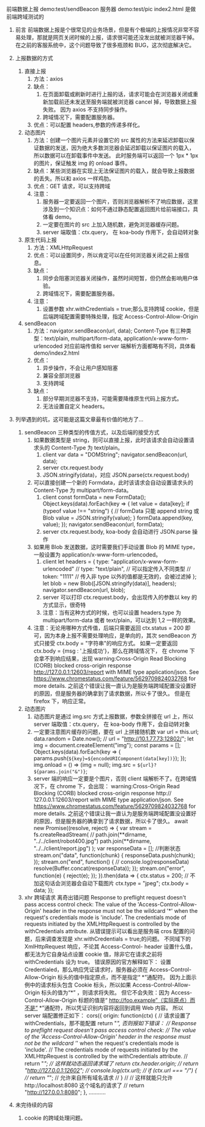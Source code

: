 前端数据上报
demo:test/sendBeacon 服务器
demo:test/pic index2.html 是做前端跨域测试的

1. 前言
   前端数据上报是个很常见的业务场景，但是有个极端的上报情况非常不容易处理，那就是网页关闭时候的上报，请求很可能还没发出就被浏览器干掉。
   在之前的客服系统中，这个问题导致了很多瓶颈和 BUG，这次彻底解决它。
2. 上报数据的方式

   1. 直接上报
      1. 方法：axios
      2. 缺点：
         1. 在页面卸载或刷新时进行上报的话，请求可能会在浏览器关闭或重新加载前还未发送至服务端就被浏览器 cancel 掉，导致数据上报失败。
            因为 axios 不支持同步操作。
         2. 跨域情况下，需要配置服务器。
      3. 优点：可以配置 headers,参数的传递多样化。
   2. 动态图片
      1. 方法：创建一个图片元素并设置它的 src 属性的方法来延迟卸载以保证数据的发送，因为绝大多数浏览器会延迟卸载以保证图片的载入，所以数据可以在卸载事件中发送。
         此时服务端可以返回一个 1px \* 1px 的图片，保证触发 img 的 onload 事件。
      2. 缺点：某些浏览器在实现上无法保证图片的载入，就会导致上报数据的丢失。所以和 axios 一样鸡肋。
      3. 优点：GET 请求，可以支持跨域
      4. 注意：
         1. 服务器一定要返回一个图片，否则浏览器解析不了响应数据，这里涉及到一个知识点：如何不通过静态配置返回图片给前端接口，具体看 demo。
         2. 一定要在图片的 src 上加入随机数，避免浏览器缓存问题。
         3. server 端取值：ctx.query， 在 koa-body 作用下，会自动转对象
   3. 原生代码上报
      1. 方法：XMLHttpRequest
      2. 优点：可以设置同步，所以肯定可以在任何浏览器关闭之前上报信息。
      3. 缺点：
         1. 同步会阻塞浏览器关闭操作，虽然时间短暂，但仍然会影响用户体验。
         2. 跨域情况下，需要配置服务器。
      4. 注意：
         1. 设置参数 xhr.withCredentials = true;那么支持跨域 cookie，但是后端跨域配置需要特殊处理，指定 Access-Control-Allow-Origin
   4. sendBeacon
      1. 方法：navigator.sendBeacon(url, data);
         Content-Type 有三种类型：text/plain, multipart/form-data, application/x-www-form-urlencoded 对应前端传值和 server 端解析方面都略有不同，具体看 demo/index2.html
      2. 优点：
         1. 异步操作，不会让用户感知阻塞
         2. 兼容全部浏览器
         3. 支持跨域
      3. 缺点：
         1. 部分早期浏览器不支持，可能需要降维原生代码上报方式。
         2. 无法设置自定义 headers。

3. 列举遇到的坑，这可能是这篇文章最有价值的地方了...
   1. sendBeacon 三种类型的传值方式，以及后端的接受方式
      1. 如果数据类型是 string，则可以直接上报，此时该请求会自动设置请求头的 Content-Type 为 text/plain。
         1. client
            var data = "DOMString";
            navigator.sendBeacon(url, data);
         2. server
            ctx.request.body
         3. JSON.stringify(data)，对应 JSON.parse(ctx.request.body)
      2. 可以直接创建一个新的 Formdata，此时该请求会自动设置请求头的 Content-Type 为 multipart/form-data。
         1. client
            const formData = new FormData();
            Object.keys(data).forEach(key => {
            let value = data[key];
            if (typeof value !== "string") {
            // formData 只能 append string 或 Blob
            value = JSON.stringify(value);
            }
            formData.append(key, value);
            });
            navigator.sendBeacon(url, formData);
         2. server
            ctx.request.body, koa-body 会自动进行 JSON.parse 操作
      3. 如果用 Blob 发送数据，这时需要我们手动设置 Blob 的 MIME type，一般设置为 application/x-www-form-urlencoded。
         1. client
            let headers = {
            type: "application/x-www-form-urlencoded"
            // type: "text/plain", // 可以指定传入不同类型
            // token: "1111" // 传入非 type 以外的值都是无效的，会被过滤掉
            };
            let blob = new Blob([JSON.stringify(data)], headers);
            navigator.sendBeacon(url, blob);
         2. server
            可以打印 ctx.request.body，会出现传入的参数以 key 的方式显示，很奇特
         3. 注意：当有这种方式的时候，也可以设置 headers.type 为 multipart/form-data 或者 text/plain，可以达到 1,2 一样的效果。
      4. 注意：无论用哪种方式传值，后端只需要返回 ctx.status = 200 即可，因为本身上报不需要处理响应，是单向的，其次 sendBeacon 方式只接受 ctx.body = "字符串"的响应方式。
         如果一定要返回 ctx.body = {msg : '上报成功'}，那么在跨域情况下，
         在 chrome 下会拿不到响应结果，出现 warning:Cross-Origin Read Blocking (CORB) blocked cross-origin response http://127.0.0.1:12603/report with MIME type application/json. See https://www.chromestatus.com/feature/5629709824032768 for more details.
         之前这个错误让我一直认为是服务端跨域配置没设置好的原因，但是服务器的确拿到了请求数据，所以卡了很久。
         但是在 firefox 下，响应正常。
   2. 动态图片
      1. 动态图片是通过 img.src 方式上报数据，参数全拼接在 url 上，所以 server 端取值：ctx.query， 在 koa-body 作用下，会自动转对象
      2. 一定要注意图片缓存的问题，要在 url 上拼接随机数
         var url = this.url;
         data.random = Date.now();
         // url = "http://10.1.77.73:12802/";
         let img = document.createElement("img");
         const params = [];
         Object.keys(data).forEach(key => {
         params.push(`${key}=${encodeURIComponent(data[key])}`);
         });
         img.onload = () => (img = null);
         img.src = `${url}?${params.join("&")}`;
      3. server 端的响应一定要是个图片，否则 client 端解析不了。在跨域情况下，在 chrome 下，会出现：
         warning:Cross-Origin Read Blocking (CORB) blocked cross-origin response http:// 127.0.0.1:12603/report with MIME type application/json.
         See https://www.chromestatus.com/feature/5629709824032768 for more details.
         之前这个错误让我一直认为是服务端跨域配置没设置好的原因，但是服务器的确拿到了请求数据，所以卡了很久。
         await new Promise((resolve, reject) => {
         var stream = fs.createReadStream(
         // path.join(**dirname, "../../client/robot400.jpg")
         path.join(**dirname, "../../client/report.jpg")
         );
         var responseData = [];
         //判断状态
         stream.on("data", function(chunk) {
         responseData.push(chunk);
         });
         stream.on("end", function() {
         // console.log(responseData)
         resolve(Buffer.concat(responseData));
         });
         stream.on("error", function(e) {
         reject(e);
         });
         }).then(data => {
         ctx.status = 200;
         // 不加这句话会浏览器会自动下载图片
         ctx.type = "jpeg";
         ctx.body = data;
         });
   3. xhr 跨域请求 离奇出错问题
      Response to preflight request doesn't pass access control check: The value of the 'Access-Control-Allow-Origin' header in the response must not be the wildcard '\*' when the request's credentials mode is 'include'. The credentials mode of requests initiated by the XMLHttpRequest is controlled by the withCredentials attribute.
      从错误提示可以看出是服务端 cros 配置的问题，后来调查发现是 xhr.withCredentials = true;的问题。
      不同域下的 XmlHttpRequest 响应，不论其 Access-Control- header 设置什么值，都无法为它自身站点设置 cookie 值，除非它在请求之前将 withCredentials 设为 true。
      错误原因的官方解释如下：
      设置 Credentialed，那么响应凭证请求时，服务器必须在 Access-Control-Allow-Origin 标头的值中指定原点，而不是指定“ \*”通配符。
      因为上面示例中的请求标头包含 Cookie 标头，所以如果 Access-Control-Allow-Origin 标头的值为“\*” ，则请求将失败。
      但它不会失败：因为 Access-Control-Allow-Origin 标题的值是“ http://foo.example”（实际原点）而不是“ \*”通配符，所以凭证识别内容将返回到调用 Web 内容。
      所以 server 端配置修正如下：
      cors({
      origin: function(ctx) {
      // 请求设置了 withCredentials，那不能配置 return "_", 否则报如下错误：
      // Response to preflight request doesn't pass access control check:
      // The value of the 'Access-Control-Allow-Origin' header in the response must not be the wildcard '_' when the request's credentials mode is 'include'.
      // The credentials mode of requests initiated by the XMLHttpRequest is controlled by the withCredentials attribute.
      // return "_";
      // 这样就动态返回请求域了
      return ctx.header.origin;
      // return "http://127.0.0.1:12602";
      // console.log(ctx.url);
      // if (ctx.url === "/") {
      // return "_"; // 允许来自所有域名请求
      // }
      // // 这样就能只允许 http://localhost:8080 这个域名的请求了
      // return "http://127.0.0.1:8080";
      },
      ...........
4. 未完待续的内容
   1. cookie 的跨域处理问题。
